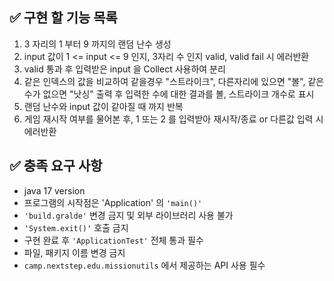## ✅ 구현 할 기능 목록
1. 3 자리의 1 부터 9 까지의 랜덤 난수 생성 
2. input 값이 1 <= input <= 9 인지, 3자리 수 인지 valid, valid fail 시 에러반환 
3. valid 통과 후 입력받은 input 을 Collect 사용하여 분리
4. 같은 인덱스의 값을 비교하여 같을경우 "스트라이크", 다른자리에 있으면 "볼", 같은 수가 없으면 "낫싱" 출력 후 입력한 수에 대한 결과를 볼, 스트라이크 개수로 표시
5. 랜덤 난수와 input 값이 같아질 때 까지 반복
6. 게임 재시작 여부를 물어본 후, 1 또는 2 를 입력받아 재시작/종료 or 다른값 입력 시 에러반환 

## ✅ 충족 요구 사항
- java 17 version
- 프로그램의 시작점은 'Application' 의 `'main()'`
- `'build.gralde'` 변경 금지 및 외부 라이브러리 사용 불가
- `'System.exit()'` 호출 금지
- 구현 완료 후 `'ApplicationTest'` 전체 통과 필수
- 파일, 패키지 이름 변경 금지
- `camp.nextstep.edu.missionutils` 에서 제공하는 API 사용 필수